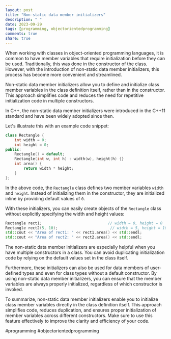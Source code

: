 ```yaml
---
layout: post
title: "Non-static data member initializers"
description: " "
date: 2023-09-29
tags: [programming, objectorientedprogramming]
comments: true
share: true
---
```


When working with classes in object-oriented programming languages, it is common to have member variables that require initialization before they can be used. Traditionally, this was done in the constructor of the class. However, with the introduction of non-static data member initializers, this process has become more convenient and streamlined.

Non-static data member initializers allow you to define and initialize class member variables in the class definition itself, rather than in the constructor. This approach simplifies code and reduces the need for repetitive initialization code in multiple constructors.

In C++, the non-static data member initializers were introduced in the C++11 standard and have been widely adopted since then.

Let's illustrate this with an example code snippet:

```cpp
class Rectangle {
    int width = 0;
    int height = 0;
public:
    Rectangle() = default;
    Rectangle(int w, int h) : width(w), height(h) {}
    int area() {
        return width * height;
    }
};
```

In the above code, the `Rectangle` class defines two member variables `width` and `height`. Instead of initializing them in the constructor, they are initialized inline by providing default values of `0`.

With these initializers, you can easily create objects of the `Rectangle` class without explicitly specifying the width and height values:

```cpp
Rectangle rect1;                             // width = 0, height = 0
Rectangle rect2(5, 10);                       // width = 5, height = 10
std::cout << "Area of rect1: " << rect1.area() << std::endl;
std::cout << "Area of rect2: " << rect2.area() << std::endl;
```

The non-static data member initializers are especially helpful when you have multiple constructors in a class. You can avoid duplicating initialization code by relying on the default values set in the class itself.

Furthermore, these initializers can also be used for data members of user-defined types and even for class types without a default constructor. By using non-static data member initializers, you can ensure that the member variables are always properly initialized, regardless of which constructor is invoked.

To summarize, non-static data member initializers enable you to initialize class member variables directly in the class definition itself. This approach simplifies code, reduces duplication, and ensures proper initialization of member variables across different constructors. Make sure to use this feature effectively to improve the clarity and efficiency of your code.

#programming #objectorientedprogramming